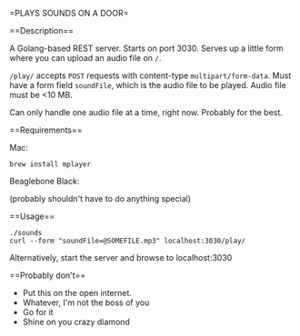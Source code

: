 =PLAYS SOUNDS ON A DOOR=

==Description==

A Golang-based REST server. Starts on port 3030. Serves up a little form where you can upload an audio file on `/`.

`/play/` accepts `POST` requests with content-type `multipart/form-data`. Must have a form field `soundFile`, which is the audio file to be played. Audio file must be <10 MB. 

Can only handle one audio file at a time, right now. Probably for the best.


==Requirements==

Mac:

`brew install mplayer`

Beaglebone Black:

(probably shouldn't have to do anything special)





==Usage==

	./sounds
	curl --form "soundFile=@SOMEFILE.mp3" localhost:3030/play/

Alternatively, start the server and browse to localhost:3030

==Probably don't==

- Put this on the open internet.
- Whatever, I'm not the boss of you
- Go for it
- Shine on you crazy diamond